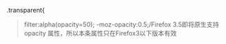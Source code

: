 .transparent{
> filter:alpha(opacity=50); -moz-opacity:0.5;/Firefox 3.5即将原生支持opacity
属性，所以本条属性只在Firefox3以下版本有效 